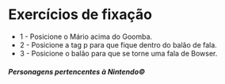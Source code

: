 # Exercícios de fixação

- 1 - Posicione o Mário acima do Goomba.
- 2 - Posicione a tag p para que fique dentro do balão de fala.
- 3 - Posicione o balão para que se torne uma fala de Bowser.

##### Personagens pertencentes à Nintendo©